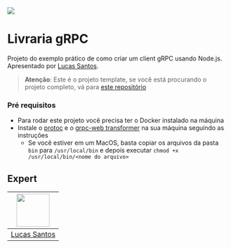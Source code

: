 <img src="https://storage.googleapis.com/golden-wind/experts-club/capa-github.svg" />

# Livraria gRPC

Projeto do exemplo prático de como criar um client gRPC usando Node.js. Apresentado por [Lucas Santos](https://info.lsantos.dev).

> __Atenção__: Este é o projeto template, se você está procurando o projeto completo, vá para [este repositório](https://github.com/rocketseat-experts-club/grpc-bookstore-client-template)

### Pré requisitos

- Para rodar este projeto você precisa ter o Docker instalado na máquina
- Instale o [protoc](https://github.com/protocolbuffers/protobuf/releases) e o [grpc-web transformer](https://github.com/grpc/grpc-web/releases) na sua máquina seguindo as instruções
  - Se você estiver em um MacOS, basta copiar os arquivos da pasta `bin` para `/usr/local/bin` e depois executar `chmod +x /usr/local/bin/<nome do arquivo>`

## Expert

| [<img src="https://github.com/khaosdoctor.png" width="75px;"/>](http://info.lsantos.dev) |
| :-: |
|[Lucas Santos](https://info.lsantos.dev)|
